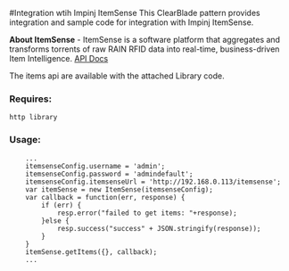 #Integration wtih Impinj ItemSense
This ClearBlade pattern provides integration and sample code for integration with Impinj ItemSense.  

**About ItemSense** - ItemSense is a software platform that aggregates and transforms torrents of raw RAIN RFID data into real-time, business-driven Item Intelligence.  [API Docs](http://developer.impinj.com/itemsense/docs/api/)


The items api are available with the attached Library code.

### Requires:
	http library

### Usage:
```
	...
	itemsenseConfig.username = 'admin';
    itemsenseConfig.password = 'admindefault';
    itemsenseConfig.itemsenseUrl = 'http://192.168.0.113/itemsense';
    var itemSense = new ItemSense(itemsenseConfig);
    var callback = function(err, response) {
        if (err) {
            resp.error("failed to get items: "+response);
        }else {
            resp.success("success" + JSON.stringify(response));
        }
    }
    itemSense.getItems({}, callback);
    ...

```
